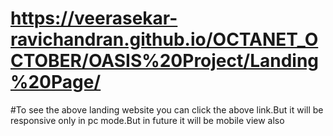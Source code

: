 # https://veerasekar-ravichandran.github.io/OCTANET_OCTOBER/OASIS%20Project/Landing%20Page/

#To see the above landing website you can click the above link.But it will be responsive only in pc mode.But in future it will be mobile view also



